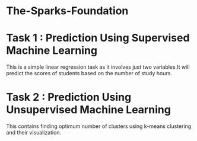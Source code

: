 # The-Sparks-Foundation

  
# Task 1 : Prediction Using Supervised Machine Learning
This is a simple linear regression task as it involves just two variables.It will predict the scores of students based on the number of study hours.



# Task 2 : Prediction Using Unsupervised Machine Learning
This contains finding optimum number of clusters using k-means clustering and their visualization.
